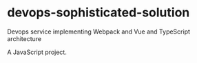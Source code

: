 # devops-sophisticated-solution

Devops service implementing Webpack and Vue and TypeScript architecture

A JavaScript project.